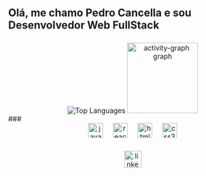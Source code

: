 <h2 align="left">Olá, me chamo Pedro Cancella e sou Desenvolvedor Web FullStack</h2>

###

<div align="center">
  <img src="https://github-readme-stats.vercel.app/api/top-langs/?username=cancellap&layout=compact&theme=chartreuse-dark" alt="Top Languages" />
  <img src="https://github-readme-activity-graph.vercel.app/graph?username=cancellap&radius=16&theme=chartreuse-dark&bg_color=0D1117&color=00FF00&line=00FF00&point=FFFFFF&area=true&order=5&hide_title=true&order=1" height="143" alt="activity-graph graph"/>
</div>
###

<div align="center">
  <img src="https://cdn.jsdelivr.net/gh/devicons/devicon/icons/javascript/javascript-original.svg" height="30" alt="javascript logo"  />
  <img width="12" />
  <img src="https://cdn.jsdelivr.net/gh/devicons/devicon/icons/react/react-original.svg" height="30" alt="react logo"  />
  <img width="12" />
  <img src="https://cdn.jsdelivr.net/gh/devicons/devicon/icons/html5/html5-original.svg" height="30" alt="html5 logo"  />
  <img width="12" />
  <img src="https://cdn.jsdelivr.net/gh/devicons/devicon/icons/css3/css3-original.svg" height="30" alt="css3 logo"  />
</div>

###

<div align="center">
  <a href="https://www.linkedin.com/in/cancellapedro/">
    <img src="https://img.shields.io/static/v1?message=LinkedIn&logo=linkedin&label=&color=0077B5&logoColor=white&labelColor=&style=for-the-badge" height="35" alt="linkedin logo" />
  </a>
</div>


###

<br clear="both">

###
